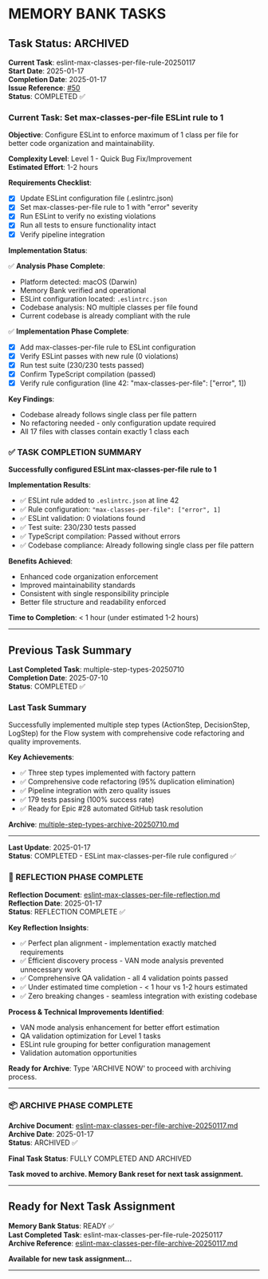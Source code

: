 # MEMORY BANK TASKS

## Task Status: ARCHIVED

**Current Task**: eslint-max-classes-per-file-rule-20250117  
**Start Date**: 2025-01-17  
**Completion Date**: 2025-01-17  
**Issue Reference**: [#50](https://github.com/ondatra-ai/flow-test/issues/50)  
**Status**: COMPLETED ✅

### Current Task: Set max-classes-per-file ESLint rule to 1

**Objective**: Configure ESLint to enforce maximum of 1 class per file for better code organization and maintainability.

**Complexity Level**: Level 1 - Quick Bug Fix/Improvement  
**Estimated Effort**: 1-2 hours

**Requirements Checklist**:

- [x] Update ESLint configuration file (.eslintrc.json)
- [x] Set max-classes-per-file rule to 1 with "error" severity
- [x] Run ESLint to verify no existing violations
- [x] Run all tests to ensure functionality intact
- [x] Verify pipeline integration

**Implementation Status**:

✅ **Analysis Phase Complete**:

- Platform detected: macOS (Darwin)
- Memory Bank verified and operational
- ESLint configuration located: `.eslintrc.json`
- Codebase analysis: NO multiple classes per file found
- Current codebase is already compliant with the rule

✅ **Implementation Phase Complete**:

- [x] Add max-classes-per-file rule to ESLint configuration
- [x] Verify ESLint passes with new rule (0 violations)
- [x] Run test suite (230/230 tests passed)
- [x] Confirm TypeScript compilation (passed)
- [x] Verify rule configuration (line 42: "max-classes-per-file": ["error", 1])

**Key Findings**:

- Codebase already follows single class per file pattern
- No refactoring needed - only configuration update required
- All 17 files with classes contain exactly 1 class each

### ✅ TASK COMPLETION SUMMARY

**Successfully configured ESLint max-classes-per-file rule to 1**

**Implementation Results**:

- ✅ ESLint rule added to `.eslintrc.json` at line 42
- ✅ Rule configuration: `"max-classes-per-file": ["error", 1]`
- ✅ ESLint validation: 0 violations found
- ✅ Test suite: 230/230 tests passed
- ✅ TypeScript compilation: Passed without errors
- ✅ Codebase compliance: Already following single class per file pattern

**Benefits Achieved**:

- Enhanced code organization enforcement
- Improved maintainability standards
- Consistent with single responsibility principle
- Better file structure and readability enforced

**Time to Completion**: < 1 hour (under estimated 1-2 hours)

---

## Previous Task Summary

**Last Completed Task**: multiple-step-types-20250710  
**Completion Date**: 2025-07-10  
**Status**: COMPLETED ✅

### Last Task Summary

Successfully implemented multiple step types (ActionStep, DecisionStep, LogStep) for the Flow system with comprehensive code refactoring and quality improvements.

**Key Achievements**:

- ✅ Three step types implemented with factory pattern
- ✅ Comprehensive code refactoring (95% duplication elimination)
- ✅ Pipeline integration with zero quality issues
- ✅ 179 tests passing (100% success rate)
- ✅ Ready for Epic #28 automated GitHub task resolution

**Archive**: [multiple-step-types-archive-20250710.md](archive/multiple-step-types-archive-20250710.md)

---

**Last Update**: 2025-01-17  
**Status**: COMPLETED - ESLint max-classes-per-file rule configured ✅

### 🤔 REFLECTION PHASE COMPLETE

**Reflection Document**: [eslint-max-classes-per-file-reflection.md](reflection/eslint-max-classes-per-file-reflection.md)  
**Reflection Date**: 2025-01-17  
**Status**: REFLECTION COMPLETE ✅

**Key Reflection Insights**:

- ✅ Perfect plan alignment - implementation exactly matched requirements
- ✅ Efficient discovery process - VAN mode analysis prevented unnecessary work
- ✅ Comprehensive QA validation - all 4 validation points passed
- ✅ Under estimated time completion - < 1 hour vs 1-2 hours estimated
- ✅ Zero breaking changes - seamless integration with existing codebase

**Process & Technical Improvements Identified**:

- VAN mode analysis enhancement for better effort estimation
- QA validation optimization for Level 1 tasks
- ESLint rule grouping for better configuration management
- Validation automation opportunities

**Ready for Archive**: Type 'ARCHIVE NOW' to proceed with archiving process.

---

### 📦 ARCHIVE PHASE COMPLETE

**Archive Document**: [eslint-max-classes-per-file-archive-20250117.md](archive/eslint-max-classes-per-file-archive-20250117.md)  
**Archive Date**: 2025-01-17  
**Status**: ARCHIVED ✅

**Final Task Status**: FULLY COMPLETED AND ARCHIVED

**Task moved to archive. Memory Bank reset for next task assignment.**

---

## Ready for Next Task Assignment

**Memory Bank Status**: READY ✅  
**Last Completed Task**: eslint-max-classes-per-file-rule-20250117  
**Archive Reference**: [eslint-max-classes-per-file-archive-20250117.md](archive/eslint-max-classes-per-file-archive-20250117.md)

**Available for new task assignment...**

---
